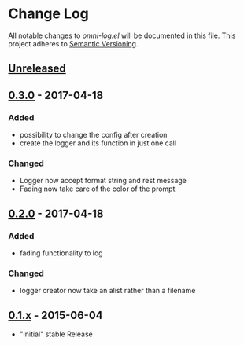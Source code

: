 # Change Log

All notable changes to *omni-log.el* will be documented in this file.
This project adheres to [Semantic Versioning](http://semver.org/).

## [Unreleased][unreleased]
## [0.3.0] - 2017-04-18
### Added
- possibility to change the config after creation
- create the logger and its function in just one call
### Changed
- Logger now accept format string and rest message
- Fading now take care of the color of the prompt

## [0.2.0] - 2017-04-18
### Added
- fading functionality to log
### Changed
- logger creator now take an alist rather than a filename

## [0.1.x] - 2015-06-04
- "Initial" stable Release

[unreleased]: https://github.com/AdrieanKhisbe/omni-log.el/compare/v0.3.0...HEAD
[0.3.0]: https://github.com/AdrieanKhisbe/omni-log.el/compare/v0.2.0...v0.3.0
[0.2.0]: https://github.com/AdrieanKhisbe/omni-log.el/compare/v0.1.2....v0.2.0
[0.1.x]: https://github.com/AdrieanKhisbe/omni-log.el/compare/907eb8f....v0.1.2
